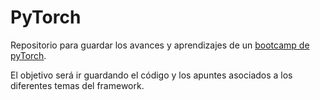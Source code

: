 # PyTorch
Repositorio para guardar los avances y aprendizajes de un [bootcamp de pyTorch](https://www.udemy.com/course/pytorch-for-deep-learning/).

El objetivo será ir guardando el código y los apuntes asociados a los diferentes temas del framework.
